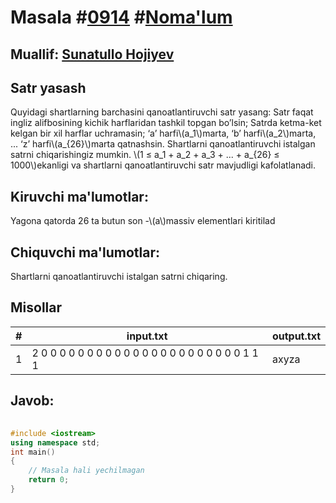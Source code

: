
<h1>Masala #<a href="https://robocontest.uz/tasks/0914">0914</a> #<a href="https://robocontest.uz/tasks?category=1">Noma'lum</a></h1>
<h2> Muallif: <a href="https://robocontest.uz/profile/sunnat">Sunatullo Hojiyev</a></h2>
<h2>Satr yasash</h2>
<p>Quyidagi shartlarning barchasini qanoatlantiruvchi satr yasang:
Satr faqat ingliz alifbosining kichik harflaridan tashkil topgan bo’lsin;
Satrda ketma-ket kelgan bir xil harflar uchramasin;
‘a’ harfi\(a_1\)marta, ‘b’ harfi\(a_2\)marta, ... ‘z’ harfi\(a_{26}\)marta qatnashsin.
Shartlarni qanoatlantiruvchi istalgan satrni chiqarishingiz mumkin.
\(1 ≤ a_1 + a_2 + a_3 + ... + a_{26} ≤ 1000\)ekanligi va shartlarni qanoatlantiruvchi satr mavjudligi kafolatlanadi.</p>
<h2>Kiruvchi ma'lumotlar:</h2>
<p>Yagona qatorda 26 ta butun son -\(a\)massiv elementlari kiritilad</p>
<h2>Chiquvchi ma'lumotlar:</h2>
<p>Shartlarni qanoatlantiruvchi istalgan satrni chiqaring.</p>
<h2>Misollar</h2>
<table>
    <thead>
        <tr>
            <th>#</th>
            <th>input.txt</th>
            <th>output.txt</th>
        </tr>
    </thead>
    <tbody>
            <tr>
                <td>1</td>
                <td>2 0 0 0 0 0 0 0 0 0 0 0 0 0 0 0 0 0 0 0 0 0 0 1 1 1</td>
                <td>axyza</td>
            </tr>
    </tbody>
    </table>
    
<h2>Javob:</h2>

######
```cpp
#include <iostream>
using namespace std;
int main()
{
    // Masala hali yechilmagan
    return 0;
}
```
